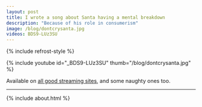```yaml
---
layout: post
title: I wrote a song about Santa having a mental breakdown
description: "Because of his role in consumerism"
image: /blog/dontcrysanta.jpg
videos: BDS9-LUz3SU
---
```


{% include refrost-style %}

{% include youtube id="_BDS9-LUz3SU" thumb="/blog/dontcrysanta.jpg" %}

Available on [all good streaming sites](https://distrokid.com/hyperfollow/olifrost/dont-cry-santa), and some naughty ones too.


---

{% include about.html %}
